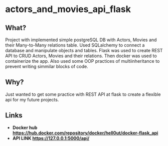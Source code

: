 # actors_and_movies_api_flask

## What?
Project with implemented simple postgreSQL DB with Actors, Movies and their Many-to-Many relations table. Used SQLalchemy to connect a database and manipulate objects and tables. 
Flask was used to create REST API to CRUD Actors, Movies and their relations. Then docker was used to containerize the app. Also used some OOP practices of multiinheritance to prevent writing simmilar blocks of code.


## Why?
Just wanted to get some practice with REST API at flask to create a flexible api for my future projects.

## Links

- **Docker hub https://hub.docker.com/repository/docker/hell0ut/docker-flask_api**
- **API LINK https://127.0.0.1:5000/api/**
